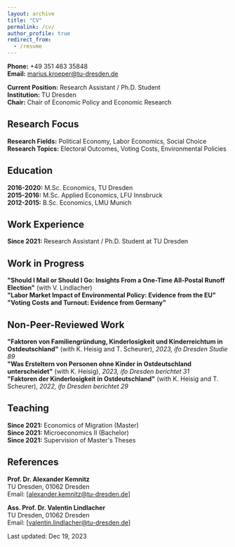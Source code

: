 ```yaml
---
layout: archive
title: "CV"
permalink: /cv/
author_profile: true
redirect_from:
  - /resume
---
```


 **Phone:** +49 351 463 35848<br>
 **Email:** [marius.kroeper@tu-dresden.de](marius.kroeper@tu-dresden.de)<br>

 **Current Position:** Research Assistant / Ph.D. Student<br>
 **Institution:** TU Dresden<br>
 **Chair:** Chair of Economic Policy and Economic Research<br>


## Research Focus

 **Research Fields:** Political Economy, Labor Economics, Social Choice<br> 
 **Research Topics:** Electoral Outcomes, Voting Costs, Environmental Policies<br>


## Education

 **2016-2020:** M.Sc. Economics, TU Dresden<br>
 **2015-2016:** M.Sc. Applied Economics, LFU Innsbruck<br>
 **2012-2015:** B.Sc. Economics, LMU Munich<br>
 
## Work Experience

 **Since 2021:** Research Assistant / Ph.D. Student at TU Dresden

## Work in Progress

 **"Should I Mail or Should I Go: Insights From a One-Time All-Postal Runoff Election"** (with V. Lindlacher)<br> 
 **"Labor Market Impact of Environmental Policy: Evidence from the EU"**<br>
 **"Voting Costs and Turnout: Evidence from Germany"**<br>
 
## Non-Peer-Reviewed Work

 **"Faktoren von Familiengründung, Kinderlosigkeit und Kinderreichtum in Ostdeutschland"** (with K. Heisig and T. Scheurer), *2023, ifo Dresden Studie 89*<br> 
 **"Was Ersteltern von Personen ohne Kinder in Ostdeutschland unterscheidet"** (with K. Heisig), *2023, ifo Dresden berichtet 31*<br> 
 **"Faktoren der Kinderlosigkeit in Ostdeutschland"** (with K. Heisig and T. Scheurer), *2022, ifo Dresden berichtet 29*<br>
 
## Teaching

 **Since 2021:** Economics of Migration (Master)<br> 
 **Since 2021:** Microeconomics II (Bachelor)<br> 
 **Since 2021:** Supervision of Master's Theses<br>
 
## References

 **Prof. Dr. Alexander Kemnitz**<br>
   TU Dresden, 01062 Dresden<br>
   Email: [alexander.kemnitz@tu-dresden.de]

 **Ass. Prof. Dr. Valentin Lindlacher**<br>
   TU Dresden, 01062 Dresden<br>
   Email: [valentin.lindlacher@tu-dresden.de]<br>
   
Last updated: Dec 19, 2023
